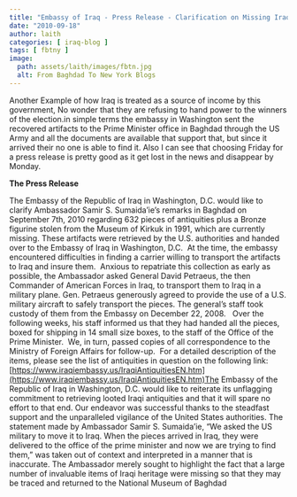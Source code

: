 ```yaml
---
title: "Embassy of Iraq - Press Release - Clarification on Missing Iraqi Artifacts"
date: "2010-09-18"
author: laith
categories: [ iraq-blog ]
tags: [ fbtny ]
image:
  path: assets/laith/images/fbtn.jpg
  alt: From Baghdad To New York Blogs
---
```


Another Example of how Iraq is treated as a source of income by this government, No wonder that they are refusing to hand power to the winners of the election.in simple terms the embassy in Washington sent the recovered artifacts to the Prime Minister office in Baghdad through the US Army and all the documents are available that support that, but since it arrived their no one is able to find it. Also I can see that choosing Friday for a press release is pretty good as it get lost in the news and disappear by Monday. 

**The Press Release** 

The Embassy of the Republic of Iraq in Washington, D.C. would like to clarify Ambassador Samir S. Sumaida’ie’s remarks in Baghdad on September 7th, 2010 regarding 632 pieces of antiquities plus a Bronze figurine stolen from the Museum of Kirkuk in 1991, which are currently missing. These artifacts were retrieved by the U.S. authorities and handed over to the Embassy of Iraq in Washington, D.C.  At the time, the embassy encountered difficulties in finding a carrier willing to transport the artifacts to Iraq and insure them.  Anxious to repatriate this collection as early as possible, the Ambassador asked General David Petraeus, the then Commander of American Forces in Iraq, to transport them to Iraq in a military plane. Gen. Petraeus generously agreed to provide the use of a U.S. military aircraft to safely transport the pieces. The general’s staff took custody of them from the Embassy on December 22, 2008.   Over the following weeks, his staff informed us that they had handed all the pieces, boxed for shipping in 14 small size boxes, to the staff of the Office of the Prime Minister.  We, in turn, passed copies of all correspondence to the Ministry of Foreign Affairs for follow-up.  For a detailed description of the items, please see the list of antiquities in question on the following link: [https://www.iraqiembassy.us/IraqiAntiquitiesEN.htm](https://www.iraqiembassy.us/IraqiAntiquitiesEN.htm)The Embassy of the Republic of Iraq in Washington, D.C. would like to reiterate its unflagging commitment to retrieving looted Iraqi antiquities and that it will spare no effort to that end. Our endeavor was successful thanks to the steadfast support and the unparalleled vigilance of the United States authorities. The statement made by Ambassador Samir S. Sumaida’ie, “We asked the US military to move it to Iraq. When the pieces arrived in Iraq, they were delivered to the office of the prime minister and now we are trying to find them,” was taken out of context and interpreted in a manner that is inaccurate. The Ambassador merely sought to highlight the fact that a large number of invaluable items of Iraqi heritage were missing so that they may be traced and returned to the National Museum of Baghdad
